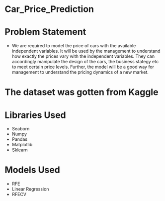 # Car_Price_Prediction
# Problem Statement
* We are required to model the price of cars with the available independent variables. 
It will be used by the management to understand how exactly the prices vary with the independent variables. 
They can accordingly manipulate the design of the cars, the business stategy etc to meet certain price levels. 
Further, the model will be a good way for management to understand the pricing dynamics of a new market. 

# The dataset was gotten from Kaggle

# Libraries Used
* Seaborn
* Numpy
* Pandas
* Matplotlib
* Sklearn

# Models Used
* RFE
* Linear Regression
* RFECV
